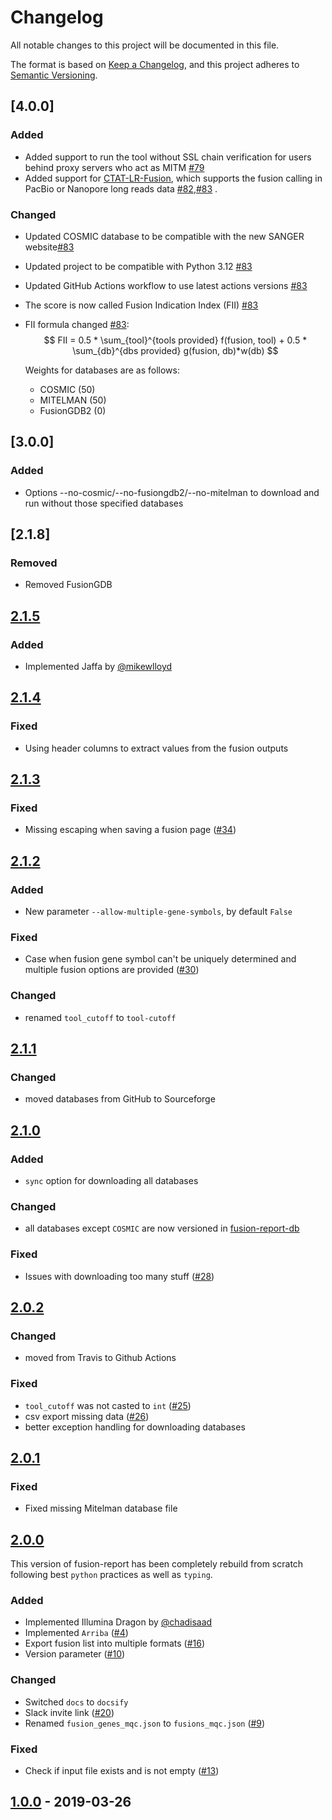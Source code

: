 # Changelog

All notable changes to this project will be documented in this file.

The format is based on [Keep a Changelog](https://keepachangelog.com/en/1.0.0/),
and this project adheres to [Semantic Versioning](https://semver.org/spec/v2.0.0.html).

## [4.0.0]

### Added

- Added support to run the tool without SSL chain verification for users behind proxy servers who act as MITM [#79](https://github.com/Clinical-Genomics/fusion-report/pull/79)
- Added support for [CTAT-LR-Fusion](https://github.com/TrinityCTAT/CTAT-LR-fusion), which supports the fusion calling in PacBio or Nanopore long reads data [#82](https://github.com/Clinical-Genomics/fusion-report/pull/82),[#83](https://github.com/Clinical-Genomics/fusion-report/pull/83) .

### Changed

- Updated COSMIC database to be compatible with the new SANGER website[#83](https://github.com/Clinical-Genomics/fusion-report/pull/83)
- Updated project to be compatible with Python 3.12 [#83](https://github.com/Clinical-Genomics/fusion-report/pull/83)
- Updated GitHub Actions workflow to use latest actions versions [#83](https://github.com/Clinical-Genomics/fusion-report/pull/83)
- The score is now called Fusion Indication Index (FII) [#83](https://github.com/Clinical-Genomics/fusion-report/pull/83)
- FII formula changed [#83](https://github.com/Clinical-Genomics/fusion-report/pull/83):
    $$
    FII = 0.5 * \sum_{tool}^{tools provided} f(fusion, tool) + 0.5 * \sum_{db}^{dbs provided} g(fusion, db)*w(db)
    $$

    Weights for databases are as follows:

    * COSMIC (50)
    * MITELMAN (50)
    * FusionGDB2 (0)

## [3.0.0]

### Added

- Options --no-cosmic/--no-fusiongdb2/--no-mitelman to download and run without those specified databases

## [2.1.8]

### Removed

- Removed FusionGDB

## [2.1.5](https://github.com/matq007/fusion-report/releases/tag/2.1.5)

### Added

- Implemented Jaffa by [@mikewlloyd](https://github.com/mikewlloyd)

## [2.1.4](https://github.com/matq007/fusion-report/releases/tag/2.1.4)

### Fixed

- Using header columns to extract values from the fusion outputs

## [2.1.3](https://github.com/matq007/fusion-report/releases/tag/2.1.3)

### Fixed

- Missing escaping when saving a fusion page ([#34](https://github.com/matq007/fusion-report/issues/34))

## [2.1.2](https://github.com/matq007/fusion-report/releases/tag/2.1.2)

### Added

- New parameter `--allow-multiple-gene-symbols`, by default `False`

### Fixed

- Case when fusion gene symbol can't be uniquely determined and multiple fusion options are provided ([#30](https://github.com/matq007/fusion-report/issues/30))

### Changed

- renamed `tool_cutoff` to `tool-cutoff`

## [2.1.1](https://github.com/matq007/fusion-report/releases/tag/2.1.1)

### Changed

- moved databases from GitHub to Sourceforge

## [2.1.0](https://github.com/matq007/fusion-report/releases/tag/2.1.0)

### Added

- `sync` option for downloading all databases

### Changed

- all databases except `COSMIC` are now versioned in [fusion-report-db](https://github.com/matq007/fusion-report-db)

### Fixed

- Issues with downloading too many stuff ([#28](https://github.com/matq007/fusion-report/issues/28))

## [2.0.2](https://github.com/matq007/fusion-report/releases/tag/2.0.2)

### Changed

- moved from Travis to Github Actions

### Fixed

- `tool_cutoff` was not casted to `int` ([#25](https://github.com/matq007/fusion-report/issues/25))
- csv export missing data ([#26](https://github.com/matq007/fusion-report/issues/26))
- better exception handling for downloading databases

## [2.0.1](https://github.com/matq007/fusion-report/releases/tag/2.0.1)

### Fixed

- Fixed missing Mitelman database file

## [2.0.0](https://github.com/matq007/fusion-report/releases/tag/2.0.0)

This version of fusion-report has been completely rebuild from scratch following
best `python` practices as well as `typing`.

### Added

- Implemented Illumina Dragon by [@chadisaad](https://github.com/chadisaad)
- Implemented `Arriba` ([#4](https://github.com/matq007/fusion-report/issues/4))
- Export fusion list into multiple formats ([#16](https://github.com/matq007/fusion-report/issues/16))
- Version parameter ([#10](https://github.com/matq007/fusion-report/issues/10))

### Changed

- Switched `docs` to `docsify`
- Slack invite link ([#20](https://github.com/matq007/fusion-report/issues/20))
- Renamed `fusion_genes_mqc.json` to `fusions_mqc.json` ([#9](https://github.com/matq007/fusion-report/issues/9))

### Fixed

- Check if input file exists and is not empty ([#13](https://github.com/matq007/fusion-report/issues/13))

## [1.0.0](https://github.com/matq007/fusion-report/releases/tag/1.0.0) - 2019-03-26
